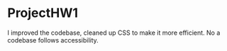 # ProjectHW1
I improved the codebase, cleaned up CSS to make it more efficient.
No a codebase follows accessibility.